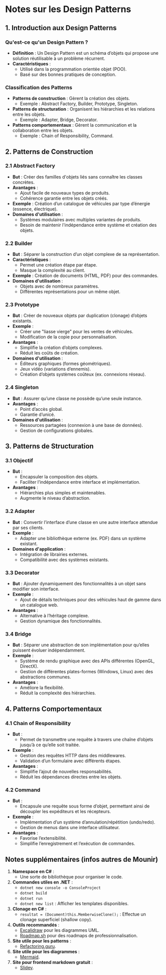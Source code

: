 # Notes sur les Design Patterns

## 1. Introduction aux Design Patterns

### Qu'est-ce qu'un Design Pattern ?

- **Définition** : Un Design Pattern est un schéma d’objets qui propose une solution réutilisable à un problème récurrent.
- **Caractéristiques** :
  - Utilisé dans la programmation orientée objet (POO).
  - Basé sur des bonnes pratiques de conception.

### Classification des Patterns

- **Patterns de construction** : Gèrent la création des objets.
  - Exemple : Abstract Factory, Builder, Prototype, Singleton.
- **Patterns de structuration** : Organisent les hiérarchies et les relations entre les objets.
  - Exemple : Adapter, Bridge, Decorator.
- **Patterns comportementaux** : Gèrent la communication et la collaboration entre les objets.
  - Exemple : Chain of Responsibility, Command.

## 2. Patterns de Construction

### 2.1 Abstract Factory

- **But** : Créer des familles d'objets liés sans connaître les classes concrètes.
- **Avantages** :
  - Ajout facile de nouveaux types de produits.
  - Cohérence garantie entre les objets créés.
- **Exemple** : Création d’un catalogue de véhicules par type d’énergie (essence, électrique).
- **Domaines d'utilisation** :
  - Systèmes modulaires avec multiples variantes de produits.
  - Besoin de maintenir l'indépendance entre système et création des objets.

### 2.2 Builder

- **But** : Séparer la construction d’un objet complexe de sa représentation.
- **Caractéristiques** :
  - Permet une création étape par étape.
  - Masque la complexité au client.
- **Exemple** : Création de documents (HTML, PDF) pour des commandes.
- **Domaines d'utilisation** :
  - Objets avec de nombreux paramètres.
  - Différentes représentations pour un même objet.

### 2.3 Prototype

- **But** : Créer de nouveaux objets par duplication (clonage) d’objets existants.
- **Exemple** :
  - Créer une "liasse vierge" pour les ventes de véhicules.
  - Modification de la copie pour personnalisation.
- **Avantages** :
  - Simplifie la création d’objets complexes.
  - Réduit les coûts de création.
- **Domaines d'utilisation** :
  - Éditeurs graphiques (formes géométriques).
  - Jeux vidéo (variations d’ennemis).
  - Création d’objets systèmes coûteux (ex. connexions réseau).

### 2.4 Singleton

- **But** : Assurer qu’une classe ne possède qu’une seule instance.
- **Avantages** :
  - Point d’accès global.
  - Garantie d’unicé.
- **Domaines d'utilisation** :
  - Ressources partagées (connexion à une base de données).
  - Gestion de configurations globales.

## 3. Patterns de Structuration

### 3.1 Objectif

- **But** :
  - Encapsuler la composition des objets.
  - Faciliter l’indépendance entre interface et implémentation.
- **Avantages** :
  - Hiérarchies plus simples et maintenables.
  - Augmente le niveau d’abstraction.

### 3.2 Adapter

- **But** : Convertir l’interface d’une classe en une autre interface attendue par ses clients.
- **Exemple** :
  - Adapter une bibliothèque externe (ex. PDF) dans un système existant.
- **Domaines d'application** :
  - Intégration de librairies externes.
  - Compatibilité avec des systèmes existants.

### 3.3 Decorator

- **But** : Ajouter dynamiquement des fonctionnalités à un objet sans modifier son interface.
- **Exemple** :
  - Ajout de détails techniques pour des véhicules haut de gamme dans un catalogue web.
- **Avantages** :
  - Alternative à l’héritage complexe.
  - Gestion dynamique des fonctionnalités.

### 3.4 Bridge

- **But** : Séparer une abstraction de son implémentation pour qu’elles puissent évoluer indépendamment.
- **Exemple** :
  - Système de rendu graphique avec des APIs différentes (OpenGL, DirectX).
  - Gestion de différentes plates-formes (Windows, Linux) avec des abstractions communes.
- **Avantages** :
  - Améliore la flexibilité.
  - Réduit la complexité des hiérarchies.

## 4. Patterns Comportementaux

### 4.1 Chain of Responsibility

- **But** :
  - Permet de transmettre une requête à travers une chaîne d’objets jusqu’à ce qu’elle soit traitée.
- **Exemple** :
  - Gestion des requêtes HTTP dans des middlewares.
  - Validation d’un formulaire avec différents étapes.
- **Avantages** :
  - Simplifie l’ajout de nouvelles responsabilités.
  - Réduit les dépendances directes entre les objets.

### 4.2 Command

- **But** :
  - Encapsule une requête sous forme d’objet, permettant ainsi de découpler les expéditeurs et les récepteurs.
- **Exemple** :
  - Implémentation d’un système d’annulation/répétition (undo/redo).
  - Gestion de menus dans une interface utilisateur.
- **Avantages** :
  - Favorise l’extensibilité.
  - Simplifie l’enregistrement et l’exécution de commandes.

## Notes supplémentaires (infos autres de Mounir)

1. **Namespace en C#** :
   - Une sorte de bibliothèque pour organiser le code.
2. **Commandes utiles en .NET** :
   - `dotnet new console -o ConsoleProject`
   - `dotnet build`
   - `dotnet run`
   - `dotnet new list` : Afficher les templates disponibles.
3. **Clonage en C#** :
   - `resultat = (Document)this.MemberwiseClone();` : Effectue un clonage superficiel (shallow copy).
4. **Outils recommandés** :
   - [Excalidraw](https://excalidraw.com/) pour les diagrammes UML.
   - [Roadmap.sh](https://roadmap.sh/) pour des roadmaps de professionnalisation.
5. **Site utile pour les patterns** :
   - [Refactoring.guru](https://refactoring.guru/design-patterns).
6. **Site utile pour les diagrammes** :
   - [Mermaid](https://mermaid.live/edit).
7. **Site pour frontend markdown gratuit** :
   - [Slidev](https://sli.dev/).
